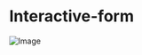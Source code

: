 # Interactive-form
![Image](https://github.com/user-attachments/assets/c69dbab0-8562-477f-a6bf-7a97a4c82452)
